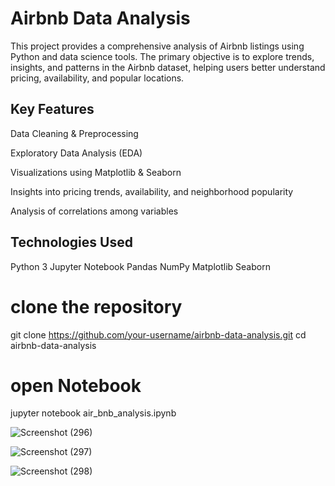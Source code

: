 # Airbnb Data Analysis

This project provides a comprehensive analysis of Airbnb listings using Python and data science tools. 
The primary objective is to explore trends, insights, and patterns in the Airbnb dataset, helping users better understand pricing, availability, and popular locations.

## Key Features
Data Cleaning & Preprocessing

Exploratory Data Analysis (EDA)

Visualizations using Matplotlib & Seaborn

Insights into pricing trends, availability, and neighborhood popularity

Analysis of correlations among variables

## Technologies Used

Python 3
Jupyter Notebook
Pandas
NumPy
Matplotlib
Seaborn

# clone the repository
git clone https://github.com/your-username/airbnb-data-analysis.git
cd airbnb-data-analysis

# open Notebook
jupyter notebook air_bnb_analysis.ipynb


![Screenshot (296)](https://github.com/user-attachments/assets/3dc8f079-1b83-4dcc-b744-825867ffec71)


![Screenshot (297)](https://github.com/user-attachments/assets/5aab6009-bbfd-45ae-9540-db3a3b6fcb06)


![Screenshot (298)](https://github.com/user-attachments/assets/b7d61b6c-9ced-418e-8bc0-47300c0c7714)



